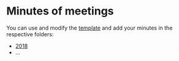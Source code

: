 # Minutes of meetings

You can use and modify the [template](./Meeting-template.md) and add your minutes in the respective folders:

* [2018](./2018)
* ...
